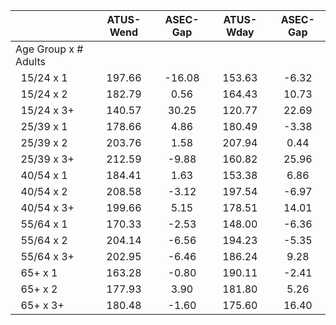 
|                      |    ATUS-Wend |     ASEC-Gap |    ATUS-Wday |     ASEC-Gap |
| -------------------- | :----------: | :----------: | :----------: | :----------: |
| Age Group x # Adults |              |              |              |              |
| &nbsp;&nbsp;15/24 x 1 |       197.66 |       -16.08 |       153.63 |        -6.32 |
| &nbsp;&nbsp;15/24 x 2 |       182.79 |         0.56 |       164.43 |        10.73 |
| &nbsp;&nbsp;15/24 x 3+ |       140.57 |        30.25 |       120.77 |        22.69 |
| &nbsp;&nbsp;25/39 x 1 |       178.66 |         4.86 |       180.49 |        -3.38 |
| &nbsp;&nbsp;25/39 x 2 |       203.76 |         1.58 |       207.94 |         0.44 |
| &nbsp;&nbsp;25/39 x 3+ |       212.59 |        -9.88 |       160.82 |        25.96 |
| &nbsp;&nbsp;40/54 x 1 |       184.41 |         1.63 |       153.38 |         6.86 |
| &nbsp;&nbsp;40/54 x 2 |       208.58 |        -3.12 |       197.54 |        -6.97 |
| &nbsp;&nbsp;40/54 x 3+ |       199.66 |         5.15 |       178.51 |        14.01 |
| &nbsp;&nbsp;55/64 x 1 |       170.33 |        -2.53 |       148.00 |        -6.36 |
| &nbsp;&nbsp;55/64 x 2 |       204.14 |        -6.56 |       194.23 |        -5.35 |
| &nbsp;&nbsp;55/64 x 3+ |       202.95 |        -6.46 |       186.24 |         9.28 |
| &nbsp;&nbsp;65+ x 1  |       163.28 |        -0.80 |       190.11 |        -2.41 |
| &nbsp;&nbsp;65+ x 2  |       177.93 |         3.90 |       181.80 |         5.26 |
| &nbsp;&nbsp;65+ x 3+ |       180.48 |        -1.60 |       175.60 |        16.40 |

